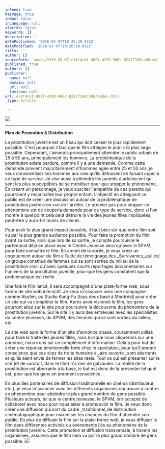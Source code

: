 ```yaml
---
inFeed: true
hasPage: true
inNav: false
inLanguage: null
starred: false
keywords: []
description: ''
datePublished: '2016-03-07T19:20:39.425Z'
dateModified: '2016-03-07T19:20:18.032Z'
title: ''
author: []
sourcePath: _posts/2016-03-07-e74f4cdf-882f-4299-966c-82817168cb86.md
published: true
authors: []
publisher:
  name: null
  domain: null
  url: null
  favicon: null
url: e74f4cdf-882f-4299-966c-82817168cb86/index.html
_type: Article

---
```

![](https://the-grid-user-content.s3-us-west-2.amazonaws.com/5e360431-2949-4130-a289-24fb7a964bf5.png)

****

**Plan de Promotion & Distribution**

La prostitution juvénile est un fléau qui doit cesser le plus rapidement possible. C'est pourquoi il faut que le film atteigne le public le plus large possible. Cependant, j'aimerais principalement atteindre le public urbain de 25 à 50 ans, principalement les hommes. La problématique de la prostitution existe perdure, comme il y a une demande. Comme cette demande provient majoritairement d'hommes agée entre 25 et 50 ans, je veux conscientiser ces hommes aux vies qu'ils détruisent en faisant appel à ce type de _service_. Je vise aussi à atteindre les parents d'adolescent qui sont les plus susceptibles de se mobiliser pour que stopper le phénomène. En créant un personnage, je veux susciter l'empathie de ces parents qui pourraient y reconnaître leur propre enfant. L'objectif en atteignant ce public est de créer une discussion autour de la problématique de prostitution juvénile en vue de l'arrêter. Le premier pas pour stopper ce phénomène est de couperla demande pour ce type de service, donc si l'on montre à quel point cela peut détruire la vie des jeunes filles impliquées, peut-être y aura-t-il moins de clients.

Pour avoir le plus grand impact possible, il faut bien sûr que notre film soit vu par la plus grande audience possible. Pour faire la promotion du film avant sa sortie, ainsi que lors de sa sortie, je compte poursuivre le partenariat déjà en place avec le Centre Jeunsse ainsi qu'avec le SPVM, pour faire connaître le film. En amont de la sortie, je veux créer un engouement autour du film à l'aide de témoignage des _Survivantes,_qui est un groupe constitué de femmes qui se sont sorties du milieu de la prostitution ainsi qu'avec quelques courts reportages documentaires sur l'univers de la prostitution juvénile, pour que les gens constatent que la problématique est réelle.

Une fois le film lancé, il sera accompagné d'une plate-forme web, sous forme de site web interactif. Je veux m'associer avec une compagnie comme Akufen, ou Studio Kung-Fu (tous deux basé à Montréal) pour créer un site qui va compléter le film. Après avoir visionné le film, les gens pourront allez sur le site pour poursuivre la découverte du phénomène de la prostitution juvénile. Sur le site il y aura des entrevues avec les spécialistes du centre jeunesse, du SPVM, des femmes qui se sont sorties du milieu, etc.

Le site web aura la forme d'un site d'annonce classé, couramment utilisé pour faire la traite des jeunes filles, mais lorsque nous cliquerons sur une annonce, nous irons sur un complément d'information. Cela a pour but de créer une réponse émotionnelle forte chez le spectateur, pour qu'il prenne conscience que ces sites de traite humaine à _aire ouverte _sont aberrants et qu'ils aient envie de fermer les sites réels. Tout ce qui est présenter sur le site (et de surcroit, dans le film) n'a rien de galvauder. La réalité de la prostitution est aberrante à la base, le but est donc de la présenter tel quel est, pour que les gens en prennent conscience.

En plus des partenaires de diffusion traditionnelle en cinéma (distributeur, etc.), je veux m'associer avec les différents organismes qui œuvre à contrer ce phénomène pour atteindre le plus grand nombre de gens possible. Plusieurs acteurs, tel que le centre jeunesse, le SPVM, ont accepté de collaborer avec nous pour nous aider à promouvoir le film. Je veux donc créer une diffusion qui sort du cadre _traditionnel_de distribution cinématographique pour maximiser les chances du film d'atteindre son public. En plus de diffuser le film sur la plate-forme web, je veux diffuser le film dans différentes activités ou évènements liés au phénomène de la prostitution juvénile. Cette promotion et diffusion transversale, à travers les organismes, assurera que le film sera vu par le plus grand nombre de gens possible.
![](https://the-grid-user-content.s3-us-west-2.amazonaws.com/4d736ac4-8eb7-4b67-89c1-dfd2bbff5c80.png)